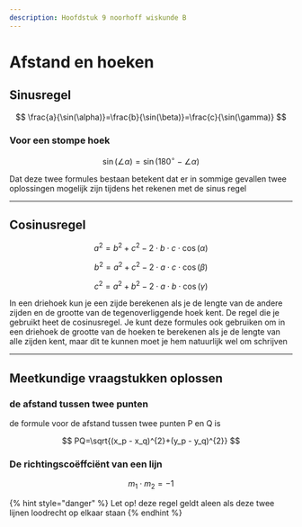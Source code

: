 ```yaml
---
description: Hoofdstuk 9 noorhoff wiskunde B
---
```


# Afstand en hoeken



## Sinusregel

$$
\frac{a}{\sin(\alpha)}=\frac{b}{\sin(\beta)}=\frac{c}{\sin(\gamma)}
$$

### Voor een stompe hoek

$$
\sin(\angle\alpha)=\sin(180^{\circ}-\angle\alpha)
$$

Dat deze twee formules bestaan betekent dat er in sommige gevallen twee oplossingen mogelijk zijn tijdens het rekenen met de sinus regel



***

## Cosinusregel



$$
a^{2}=b^{2}+c^{2}-2\cdot b \cdot c \cdot \cos(\alpha)
$$

$$
b^{2}=a^{2}+c^{2}-2\cdot a \cdot c \cdot \cos(\beta)
$$

$$
c^{2}=a^{2}+b^{2}-2\cdot a \cdot b \cdot \cos(\gamma)
$$

In een driehoek kun je een zijde berekenen als je de lengte van de andere zijden en de grootte van de tegenoverliggende hoek kent. De regel die je gebruikt heet de cosinusregel. Je kunt deze formules ook gebruiken om in een driehoek de grootte van de hoeken te berekenen als je de lengte van alle zijden kent, maar dit te kunnen moet je hem natuurlijk wel om schrijven

***

## Meetkundige vraagstukken oplossen



### de afstand tussen twee punten

de formule voor de afstand tussen twee punten P en Q is

$$
PQ=\sqrt{(x_p - x_q)^{2}+(y_p - y_q)^{2}}
$$

### De richtingscoëffciënt van een lijn&#x20;

$$
m_1 \cdot m_2 = -1
$$

{% hint style="danger" %}
Let op! deze regel geldt aleen als deze twee lijnen loodrecht op elkaar staan
{% endhint %}
